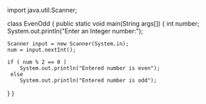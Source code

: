 import java.util.Scanner;

class EvenOdd
{
  public static void main(String args[])
  {
    int number;
    System.out.println("Enter an Integer number:");

    Scanner input = new Scanner(System.in);
    num = input.nextInt();
     
    if ( num % 2 == 0 )
        System.out.println("Entered number is even");
     else
        System.out.println("Entered number is odd");
  }
}
